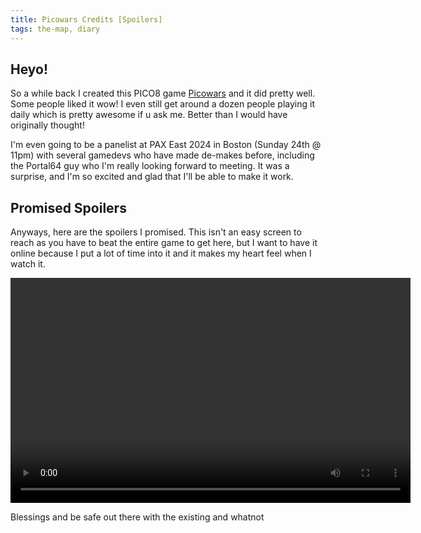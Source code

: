 ```yaml
---
title: Picowars Credits [Spoilers]
tags: the-map, diary
---
```


## Heyo! 

So a while back I created this PICO8 game <a href="https://lambdanaut.itch.io/picowars">Picowars</a> and it did pretty well. Some people liked it wow! I even still get around a dozen people playing it daily which is pretty awesome if u ask me. Better than I would have originally thought! 

I'm even going to be a panelist at PAX East 2024 in Boston (Sunday 24th @ 11pm) with several gamedevs who have made de-makes before, including the Portal64 guy who I'm really looking forward to meeting. It was a surprise, and I'm so excited and glad that I'll be able to make it work. 


## Promised Spoilers

Anyways, here are the spoilers I promised. This isn't an easy screen to reach as you have to beat the entire game to get here, but I want to have it online because I put a lot of time into it and it makes my heart feel when I watch it.

<video src="/images/video/Picowars Ending Credits (SPOILERS)-1042p-hls.mp4" height="360" width="640" controls /></video>

Blessings and be safe out there with the existing and whatnot
